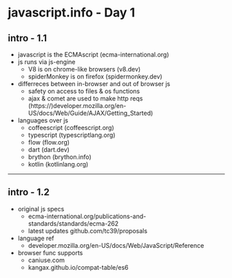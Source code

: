 # javascript.info - Day 1

## intro - 1.1

-   javascript is the ECMAscript (ecma-international.org)
-   js runs via js-engine
    -   V8 is on chrome-like browsers (v8.dev)
    -   spiderMonkey is on firefox (spidermonkey.dev)
-   differreces between in-browser and out of browser js
    -   safety on access to files & os functions
    -   ajax & comet are used to make http reqs (https://)developer.mozilla.org/en-US/docs/Web/Guide/AJAX/Getting_Started)
-   languages over js
    -   coffeescript (coffeescript.org)
    -   typescript (typescriptlang.org)
    -   flow (flow.org)
    -   dart (dart.dev)
    -   brython (brython.info)
    -   kotlin (kotlinlang.org)

---

## intro - 1.2

-   original js specs
    -   ecma-international.org/publications-and-standards/standards/ecma-262
    -   latest updates github.com/tc39/proposals
-   language ref
    -   developer.mozilla.org/en-US/docs/Web/JavaScript/Reference
-   browser func supports
    -   caniuse.com
    -   kangax.github.io/compat-table/es6
